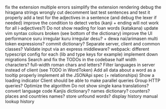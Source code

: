 fix the extension multiple errors
ssimplify the extension rendering
debug the hiragana strings wrongly cut
decomment last test sentences and test it properly
add a test for the adjectives in a sentence (and debug the lexer if needed)
improve the condition to detect verbs (kanji + ending will not work for all i-adjectives?)
Do not show reading for loan words (katakana)
update vim syntax colours broken (see bottom of the dictionary)
improve the UI performance
suru irregular
kuru irregular
desu? + dewa nai/arimasen
multi token expressions?
commit dictionary?
Separate server, client and common classes?
Validate input via an express middleware?
webpack: different typescript config for each (lib and type keys for example)
implement down migrations
Search and fix the TODOs in the codebase
half width characters? full-width roman chars and letters?
Filter languages in server instead of client (see TODO in WordToken)
Add all data about a word as a tooltip
properly implement all the JSONApi spec (+ relationships)
Show a loading indicator
Client should be able to make parallel queries
Group HTTP queries?
Optimize the algorithm
Do not show single kana translations?
convert language code
Kanjis dictionary?
names dictionary?
counters?
places and countries names?
store unfound words?
display history
manual lookup history
